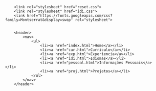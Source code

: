 <!DOCTYPE html>
<html lang="pt-br">
	<head>
		<meta charset="UTF-8">
		<title>Idiomas</title>

		<link rel="stylesheet" href="reset.css">
		<link rel="stylesheet" href="idi.css">
		<link href="https://fonts.googleapis.com/css?family=Montserrat&display=swap" rel="stylesheet">


		<header>
			<nav>
				<ul>
					<li><a href="index.html">Home</a></li>
					<li><a href="cur.html">Curriculo</a></li>
					<li><a href="exp.html">Experiencia</a></li>
					<li><a href="idi.html">Idiomas</a></li>
					<li><a href="pessoal.html">Informações Pessoais</a></li>
					<li><a href="proj.html">Projetos</a></li>
				</ul>
			</nav>
		</header>
